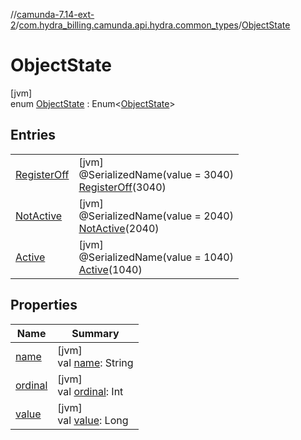 //[camunda-7.14-ext-2](../../../index.md)/[com.hydra_billing.camunda.api.hydra.common_types](../index.md)/[ObjectState](index.md)

# ObjectState

[jvm]\
enum [ObjectState](index.md) : Enum<[ObjectState](index.md)>

## Entries

| | |
|---|---|
| [RegisterOff](-register-off/index.md) | [jvm]<br>@SerializedName(value = 3040)<br>[RegisterOff](-register-off/index.md)(3040) |
| [NotActive](-not-active/index.md) | [jvm]<br>@SerializedName(value = 2040)<br>[NotActive](-not-active/index.md)(2040) |
| [Active](-active/index.md) | [jvm]<br>@SerializedName(value = 1040)<br>[Active](-active/index.md)(1040) |

## Properties

| Name | Summary |
|---|---|
| [name](index.md#1020331697%2FProperties%2F1949605733) | [jvm]<br>val [name](index.md#1020331697%2FProperties%2F1949605733): String |
| [ordinal](index.md#692360941%2FProperties%2F1949605733) | [jvm]<br>val [ordinal](index.md#692360941%2FProperties%2F1949605733): Int |
| [value](value.md) | [jvm]<br>val [value](value.md): Long |
